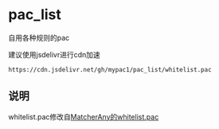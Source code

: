 # pac_list
自用各种规则的pac

建议使用jsdelivr进行cdn加速
```
https://cdn.jsdelivr.net/gh/mypac1/pac_list/whitelist.pac
```

## 说明
whitelist.pac修改自[MatcherAny的whitelist.pac](https://github.com/MatcherAny/whitelist.pac/blob/master/whitelist.pac)
